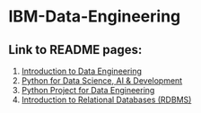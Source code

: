 # IBM-Data-Engineering

## Link to README pages:

1. [Introduction to Data Engineering](Course1:&#32;Introduction&#32;to&#32;Data&#32;Engineering/README.md)
2. [Python for Data Science, AI & Development](Course2:&#32;Python&#32;for&#32;Data&#32;Science,&#32;AI&#32;&&#32;Development/README.md)
3. [Python Project for Data Engineering](Course3:&#32;Python&#32;Project&#32;for&#32;Data&#32;Engineering/README.md)
4. [Introduction to Relational Databases (RDBMS)](Course4:&#32;Introduction&#32;to&#32;Relational&#32;Databases&#32;(RDBMS)/README.md)
